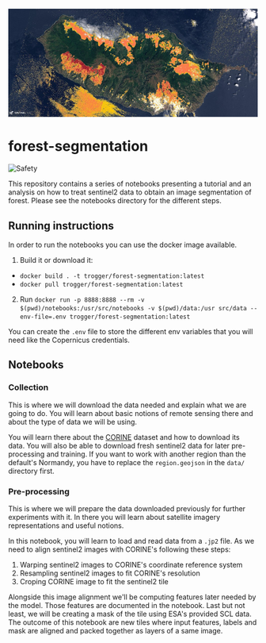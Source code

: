 ![Satellite image](data/assets/illustration.jpeg)

# forest-segmentation

![Safety](https://github.com/trog-levrai/forest-segmentation/workflows/Safety/badge.svg)

This repository contains a series of notebooks presenting a tutorial and an analysis on how to treat sentinel2 data to obtain an image segmentation of forest. Please see the notebooks directory for the different steps.

## Running instructions

In order to run the notebooks you can use the docker image available.

1. Build it or download it:
  - `docker build . -t trogger/forest-segmentation:latest`
  - `docker pull trogger/forest-segmentation:latest`
2. Run `docker run -p 8888:8888 --rm -v $(pwd)/notebooks:/usr/src/notebooks -v $(pwd)/data:/usr src/data --env-file=.env trogger/forest-segmentation:latest`

You can create the `.env` file to store the different env variables that you will need like the Copernicus credentials.

## Notebooks

### Collection

This is where we will download the data needed and explain what we are going to do. You will learn about basic notions of remote sensing there and about the type of data we will be using.

You will learn there about the [CORINE](https://land.copernicus.eu/pan-european/corine-land-cover/clc2018) dataset and how to download its data. You will also be able to download fresh sentinel2 data for later pre-processing and training. If you want to work with another region than the default's Normandy, you have to replace the `region.geojson` in the `data/` directory first. 

### Pre-processing

This is where we will prepare the data downloaded previously for further experiments with it. In there you will learn about satellite imagery representations and useful notions.

In this notebook, you will learn to load and read data from a `.jp2` file. As we need to align sentinel2 images with CORINE's following these steps:

1. Warping sentinel2 images to CORINE's coordinate reference system
2. Resampling sentinel2 images to fit CORINE's resolution
3. Croping CORINE image to fit the sentinel2 tile

Alongside this image alignment we'll be computing features later needed by the model. Those features are documented in the notebook. Last but not least, we will be creating a mask of the tile using ESA's provided SCL data. The outcome of this notebook are new tiles where input features, labels and mask are aligned and packed together as layers of a same image.